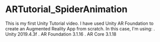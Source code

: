 # ARTutorial_SpiderAnimation
This is my first Unity Tutorial video.
I have used Unity AR Foundation to create an Augmented Reality App from scratch.
In this case, I'm using: 
  . Unity 2019.4.3f
  . AR Foundation 3.1.16
  . AR Core 3.1.18

